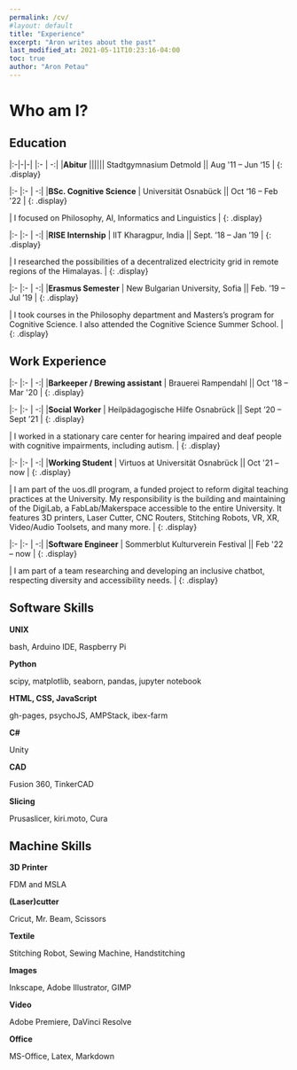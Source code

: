 ```yaml
---
permalink: /cv/
#layout: default
title: "Experience"
excerpt: "Aron writes about the past"
last_modified_at: 2021-05-11T10:23:16-04:00
toc: true
author: "Aron Petau"
---
```

# Who am I?



## Education

|:-|-|-| |:- | -:|
|**Abitur** ||||||<i class="fas fa-building"></i> Stadtgymnasium Detmold ||<i class="fas fa-calendar-alt"></i> Aug '11 – Jun ‘15 |
{: .display}

|:- |:- | -:|
|**BSc. Cognitive Science** |<i class="fas fa-building"></i> Universität Osnabück ||<i class="fas fa-calendar-alt"></i> Oct ‘16 – Feb '22 |
{: .display}  

| I focused on Philosophy, AI, Informatics and Linguistics |
{: .display}  

|:- |:- | -:|
|**RISE Internship** |<i class="fas fa-building"></i> IIT Kharagpur, India ||<i class="fas fa-calendar-alt"></i> Sept. ’18 – Jan ’19 |
{: .display}  

| I researched the possibilities of a decentralized electricity grid in remote regions of the Himalayas. |
{: .display}  

|:- |:- | -:|
|**Erasmus Semester** |<i class="fas fa-building"></i> New Bulgarian University, Sofia ||<i class="fas fa-calendar-alt"></i> Feb. ’19 – Jul ’19 |
{: .display}  

| I took courses in the Philosophy department and Masters’s program for Cognitive Science. I also attended the Cognitive Science Summer School. |
{: .display}  


## Work Experience

|:- |:- | -:|
|**Barkeeper / Brewing assistant** |<i class="fas fa-building"></i> Brauerei Rampendahl ||<i class="fas fa-calendar-alt"></i> Oct '18 – Mar '20 |
{: .display}  


|:- |:- | -:|
|**Social Worker** |<i class="fas fa-building"></i> Heilpädagogische Hilfe Osnabrück ||<i class="fas fa-calendar-alt"></i> Sept ’20 – Sept ’21 |
{: .display}  

| I worked in a stationary care center for hearing impaired and deaf people with cognitive impairments, including autism. |
{: .display}  

|:- |:- | -:|
|**Working Student** |<i class="fas fa-building"></i> Virtuos at Universität Osnabrück ||<i class="fas fa-calendar-alt"></i> Oct '21 – now |
{: .display}  

| I am part of the uos.dll program, a funded project to reform digital teaching practices at the University. My responsibility is the building and maintaining of the DigiLab, a FabLab/Makerspace accessible to the entire University. It features 3D printers, Laser Cutter, CNC Routers, Stitching Robots, VR, XR, Video/Audio Toolsets, and many more. |
{: .display} 

|:- |:- | -:|
|**Software Engineer** |<i class="fas fa-building"></i> Sommerblut Kulturverein Festival ||<i class="fas fa-calendar-alt"></i> Feb '22 – now |
{: .display}  

| I am part of a team researching and developing an inclusive chatbot, respecting diversity and accessibility needs. |
{: .display} 


## Software Skills

**UNIX**

bash, Arduino IDE, Raspberry Pi

**Python**

scipy, matplotlib, seaborn, pandas, jupyter notebook

**HTML, CSS, JavaScript**

gh-pages, psychoJS, AMPStack, ibex-farm

**C#**

Unity

**CAD**

Fusion 360, TinkerCAD

 **Slicing**

Prusaslicer, kiri.moto, Cura

## Machine Skills

**3D Printer**

FDM and MSLA

**(Laser)cutter**

Cricut, Mr. Beam, Scissors

**Textile**

Stitching Robot, Sewing Machine, Handstitching

**Images**

Inkscape, Adobe Illustrator, GIMP

**Video**

Adobe Premiere, DaVinci Resolve

**Office**

MS-Office, Latex, Markdown
